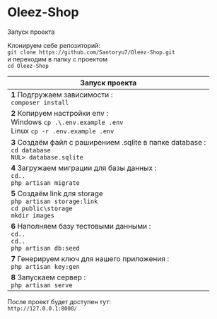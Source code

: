# Oleez-Shop

Запуск проекта

Клонируем себе репозиторий:    
```git clone https://github.com/Santoryu7/Oleez-Shop.git ```   
и переходим в папку с проектом    
```cd Oleez-Shop ```


| **Запуск проекта**                                                                                                                                         |
|------------------------------------------------------------------------------------------------------------------------------------------------------------|
| **1** Подгружаем зависимости : <br>```composer install ```                                                                                                 |
| **2** Копируем настройки env :  <br> Windows ```cp .\.env.example .env  ``` <br> Linux  ```cp -r .env.example .env ```                                     |
| **3** Создаём файл с раширением .sqlite в папке database : <br>  ```cd database``` <br> ```NUL> database.sqlite```                                         |
| **4** Загружаем миграции для базы данных : <br>  ```cd..```  <br>  ```php artisan migrate```                                                               |
| **5** Создаём link для storage    <br>```php artisan storage:link``` <br> ```cd public\storage```  <br>     ```mkdir images```                             |
| **6** Наполняем базу тестовыми данными : <br>  ```cd..``` <br>  ```cd..``` <br>  ```php artisan db:seed```                                                 |
| **7** Генерируем ключ для нашего приложения :  <br> ```php artisan key:gen```                                                                              |
| **8** Запускаем сервер : <br>  ```php artisan serve```                                                                                                     |

После проект будет доступен тут: <br> ```http://127.0.0.1:8000/```
